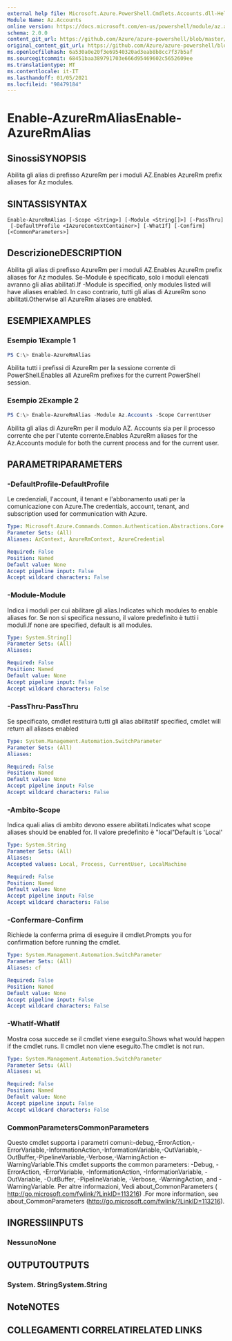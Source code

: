 ```yaml
---
external help file: Microsoft.Azure.PowerShell.Cmdlets.Accounts.dll-Help.xml
Module Name: Az.Accounts
online version: https://docs.microsoft.com/en-us/powershell/module/az.accounts/enable-azurermalias
schema: 2.0.0
content_git_url: https://github.com/Azure/azure-powershell/blob/master/src/Accounts/Accounts/help/Enable-AzureRmAlias.md
original_content_git_url: https://github.com/Azure/azure-powershell/blob/master/src/Accounts/Accounts/help/Enable-AzureRmAlias.md
ms.openlocfilehash: 6a530a0e20f3e69540320ad3eab8b8cc7f37b5af
ms.sourcegitcommit: 68451baa389791703e666d95469602c5652609ee
ms.translationtype: MT
ms.contentlocale: it-IT
ms.lasthandoff: 01/05/2021
ms.locfileid: "98479184"
---
```

# <span data-ttu-id="9b47d-101">Enable-AzureRmAlias</span><span class="sxs-lookup"><span data-stu-id="9b47d-101">Enable-AzureRmAlias</span></span>

## <span data-ttu-id="9b47d-102">Sinossi</span><span class="sxs-lookup"><span data-stu-id="9b47d-102">SYNOPSIS</span></span>
<span data-ttu-id="9b47d-103">Abilita gli alias di prefisso AzureRm per i moduli AZ.</span><span class="sxs-lookup"><span data-stu-id="9b47d-103">Enables AzureRm prefix aliases for Az modules.</span></span>

## <span data-ttu-id="9b47d-104">SINTASSI</span><span class="sxs-lookup"><span data-stu-id="9b47d-104">SYNTAX</span></span>

```
Enable-AzureRmAlias [-Scope <String>] [-Module <String[]>] [-PassThru]
 [-DefaultProfile <IAzureContextContainer>] [-WhatIf] [-Confirm] [<CommonParameters>]
```

## <span data-ttu-id="9b47d-105">Descrizione</span><span class="sxs-lookup"><span data-stu-id="9b47d-105">DESCRIPTION</span></span>
<span data-ttu-id="9b47d-106">Abilita gli alias di prefisso AzureRm per i moduli AZ.</span><span class="sxs-lookup"><span data-stu-id="9b47d-106">Enables AzureRm prefix aliases for Az modules.</span></span> <span data-ttu-id="9b47d-107">Se-Module è specificato, solo i moduli elencati avranno gli alias abilitati.</span><span class="sxs-lookup"><span data-stu-id="9b47d-107">If -Module is specified, only modules listed will have aliases enabled.</span></span> <span data-ttu-id="9b47d-108">In caso contrario, tutti gli alias di AzureRm sono abilitati.</span><span class="sxs-lookup"><span data-stu-id="9b47d-108">Otherwise all AzureRm aliases are enabled.</span></span>

## <span data-ttu-id="9b47d-109">ESEMPI</span><span class="sxs-lookup"><span data-stu-id="9b47d-109">EXAMPLES</span></span>

### <span data-ttu-id="9b47d-110">Esempio 1</span><span class="sxs-lookup"><span data-stu-id="9b47d-110">Example 1</span></span>
```powershell
PS C:\> Enable-AzureRmAlias
```

<span data-ttu-id="9b47d-111">Abilita tutti i prefissi di AzureRm per la sessione corrente di PowerShell.</span><span class="sxs-lookup"><span data-stu-id="9b47d-111">Enables all AzureRm prefixes for the current PowerShell session.</span></span>

### <span data-ttu-id="9b47d-112">Esempio 2</span><span class="sxs-lookup"><span data-stu-id="9b47d-112">Example 2</span></span>
```powershell
PS C:\> Enable-AzureRmAlias -Module Az.Accounts -Scope CurrentUser
```

<span data-ttu-id="9b47d-113">Abilita gli alias di AzureRm per il modulo AZ. Accounts sia per il processo corrente che per l'utente corrente.</span><span class="sxs-lookup"><span data-stu-id="9b47d-113">Enables AzureRm aliases for the Az.Accounts module for both the current process and for the current user.</span></span>

## <span data-ttu-id="9b47d-114">PARAMETRI</span><span class="sxs-lookup"><span data-stu-id="9b47d-114">PARAMETERS</span></span>

### <span data-ttu-id="9b47d-115">-DefaultProfile</span><span class="sxs-lookup"><span data-stu-id="9b47d-115">-DefaultProfile</span></span>
<span data-ttu-id="9b47d-116">Le credenziali, l'account, il tenant e l'abbonamento usati per la comunicazione con Azure.</span><span class="sxs-lookup"><span data-stu-id="9b47d-116">The credentials, account, tenant, and subscription used for communication with Azure.</span></span>

```yaml
Type: Microsoft.Azure.Commands.Common.Authentication.Abstractions.Core.IAzureContextContainer
Parameter Sets: (All)
Aliases: AzContext, AzureRmContext, AzureCredential

Required: False
Position: Named
Default value: None
Accept pipeline input: False
Accept wildcard characters: False
```

### <span data-ttu-id="9b47d-117">-Module</span><span class="sxs-lookup"><span data-stu-id="9b47d-117">-Module</span></span>
<span data-ttu-id="9b47d-118">Indica i moduli per cui abilitare gli alias.</span><span class="sxs-lookup"><span data-stu-id="9b47d-118">Indicates which modules to enable aliases for.</span></span>
<span data-ttu-id="9b47d-119">Se non si specifica nessuno, il valore predefinito è tutti i moduli.</span><span class="sxs-lookup"><span data-stu-id="9b47d-119">If none are specified, default is all modules.</span></span>

```yaml
Type: System.String[]
Parameter Sets: (All)
Aliases:

Required: False
Position: Named
Default value: None
Accept pipeline input: False
Accept wildcard characters: False
```

### <span data-ttu-id="9b47d-120">-PassThru</span><span class="sxs-lookup"><span data-stu-id="9b47d-120">-PassThru</span></span>
<span data-ttu-id="9b47d-121">Se specificato, cmdlet restituirà tutti gli alias abilitati</span><span class="sxs-lookup"><span data-stu-id="9b47d-121">If specified, cmdlet will return all aliases enabled</span></span>

```yaml
Type: System.Management.Automation.SwitchParameter
Parameter Sets: (All)
Aliases:

Required: False
Position: Named
Default value: None
Accept pipeline input: False
Accept wildcard characters: False
```

### <span data-ttu-id="9b47d-122">-Ambito</span><span class="sxs-lookup"><span data-stu-id="9b47d-122">-Scope</span></span>
<span data-ttu-id="9b47d-123">Indica quali alias di ambito devono essere abilitati.</span><span class="sxs-lookup"><span data-stu-id="9b47d-123">Indicates what scope aliases should be enabled for.</span></span> <span data-ttu-id="9b47d-124">Il valore predefinito è "local"</span><span class="sxs-lookup"><span data-stu-id="9b47d-124">Default is 'Local'</span></span>

```yaml
Type: System.String
Parameter Sets: (All)
Aliases:
Accepted values: Local, Process, CurrentUser, LocalMachine

Required: False
Position: Named
Default value: None
Accept pipeline input: False
Accept wildcard characters: False
```

### <span data-ttu-id="9b47d-125">-Confermare</span><span class="sxs-lookup"><span data-stu-id="9b47d-125">-Confirm</span></span>
<span data-ttu-id="9b47d-126">Richiede la conferma prima di eseguire il cmdlet.</span><span class="sxs-lookup"><span data-stu-id="9b47d-126">Prompts you for confirmation before running the cmdlet.</span></span>

```yaml
Type: System.Management.Automation.SwitchParameter
Parameter Sets: (All)
Aliases: cf

Required: False
Position: Named
Default value: None
Accept pipeline input: False
Accept wildcard characters: False
```

### <span data-ttu-id="9b47d-127">-WhatIf</span><span class="sxs-lookup"><span data-stu-id="9b47d-127">-WhatIf</span></span>
<span data-ttu-id="9b47d-128">Mostra cosa succede se il cmdlet viene eseguito.</span><span class="sxs-lookup"><span data-stu-id="9b47d-128">Shows what would happen if the cmdlet runs.</span></span>
<span data-ttu-id="9b47d-129">Il cmdlet non viene eseguito.</span><span class="sxs-lookup"><span data-stu-id="9b47d-129">The cmdlet is not run.</span></span>

```yaml
Type: System.Management.Automation.SwitchParameter
Parameter Sets: (All)
Aliases: wi

Required: False
Position: Named
Default value: None
Accept pipeline input: False
Accept wildcard characters: False
```

### <span data-ttu-id="9b47d-130">CommonParameters</span><span class="sxs-lookup"><span data-stu-id="9b47d-130">CommonParameters</span></span>
<span data-ttu-id="9b47d-131">Questo cmdlet supporta i parametri comuni:-debug,-ErrorAction,-ErrorVariable,-InformationAction,-InformationVariable,-OutVariable,-OutBuffer,-PipelineVariable,-Verbose,-WarningAction e-WarningVariable.</span><span class="sxs-lookup"><span data-stu-id="9b47d-131">This cmdlet supports the common parameters: -Debug, -ErrorAction, -ErrorVariable, -InformationAction, -InformationVariable, -OutVariable, -OutBuffer, -PipelineVariable, -Verbose, -WarningAction, and -WarningVariable.</span></span> <span data-ttu-id="9b47d-132">Per altre informazioni, Vedi about_CommonParameters ( http://go.microsoft.com/fwlink/?LinkID=113216) .</span><span class="sxs-lookup"><span data-stu-id="9b47d-132">For more information, see about_CommonParameters (http://go.microsoft.com/fwlink/?LinkID=113216).</span></span>

## <span data-ttu-id="9b47d-133">INGRESSI</span><span class="sxs-lookup"><span data-stu-id="9b47d-133">INPUTS</span></span>

### <span data-ttu-id="9b47d-134">Nessuno</span><span class="sxs-lookup"><span data-stu-id="9b47d-134">None</span></span>

## <span data-ttu-id="9b47d-135">OUTPUT</span><span class="sxs-lookup"><span data-stu-id="9b47d-135">OUTPUTS</span></span>

### <span data-ttu-id="9b47d-136">System. String</span><span class="sxs-lookup"><span data-stu-id="9b47d-136">System.String</span></span>

## <span data-ttu-id="9b47d-137">Note</span><span class="sxs-lookup"><span data-stu-id="9b47d-137">NOTES</span></span>

## <span data-ttu-id="9b47d-138">COLLEGAMENTI CORRELATI</span><span class="sxs-lookup"><span data-stu-id="9b47d-138">RELATED LINKS</span></span>
